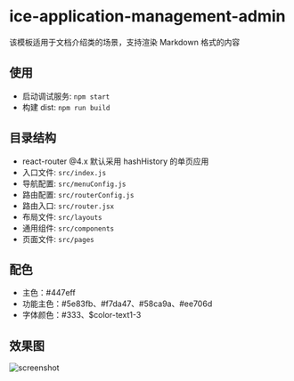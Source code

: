 # ice-application-management-admin

该模板适用于文档介绍类的场景，支持渲染 Markdown 格式的内容

## 使用

- 启动调试服务: `npm start`
- 构建 dist: `npm run build`

## 目录结构

- react-router @4.x 默认采用 hashHistory 的单页应用
- 入口文件: `src/index.js`
- 导航配置: `src/menuConfig.js`
- 路由配置: `src/routerConfig.js`
- 路由入口: `src/router.jsx`
- 布局文件: `src/layouts`
- 通用组件: `src/components`
- 页面文件: `src/pages`

## 配色

- 主色：#447eff
- 功能主色：#5e83fb、#f7da47、#58ca9a、#ee706d
- 字体颜色：#333、\$color-text1-3

## 效果图

![screenshot](https://img.alicdn.com/tfs/TB1SeqCDOrpK1RjSZFhXXXSdXXa-2872-1580.png)
